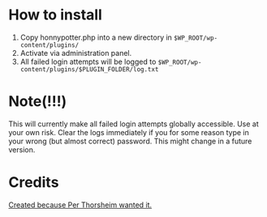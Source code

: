# How to install

1. Copy honnypotter.php into a new directory in ``$WP_ROOT/wp-content/plugins/``
2. Activate via administration panel.
3. All failed login attempts will be logged to ``$WP_ROOT/wp-content/plugins/$PLUGIN_FOLDER/log.txt``

# Note(!!!)

This will currently make all failed login attempts globally accessible. Use at your own risk. Clear the logs immediately if you for some reason type in your wrong (but almost correct) password. This might change in a future version.

# Credits

[Created because Per Thorsheim wanted it.](https://twitter.com/thorsheim/status/656828775850725376)

